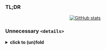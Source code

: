 ### TL;DR
<div align="center">
  
[![GitHub stats](https://github-readme-stats.vercel.app/api?username=sentenzo&theme=dark&show_icons=true&icon_color=ffa116&ring_color=ffa116&hide_title=true&rank_icon=github)](https://github.com/sentenzo)

</div>

### Unnecessary `<details>`

<details>
  <summary> 
    <strong>click to (un)fold</strong> 
  </summary>

  The name's Roman.

  My uni major is applied mathematics, but I've being doing programming since graduation (which was quite some time ago).

  Switched to **Python** some time ago (previously worked on **C#**). 
  
  I'm really into algorithms, data structures, comparative programming, and all this other useless impractical stuff:
  
  <div align="center">
    
  [![](https://leetcard.jacoblin.cool/sentenzo?ext=contest)](https://leetcode.com/sentenzo/)
  
  </div>
  
  The most remarkable projects are pinned below.
</details>


<!--
https://github.com/JacobLinCool/LeetCode-Stats-Card

![](https://leetcard.jacoblin.cool/sentenzo?ext=activity) 

![](https://leetcard.jacoblin.cool/sentenzo?ext=contest) 

![](https://leetcard.jacoblin.cool/sentenzo?ext=heatmap) 
-->

<!--
https://github.com/anuraghazra/github-readme-stats


[![GitHub stats](https://github-readme-stats.vercel.app/api?username=sentenzo&theme=dark&show_icons=true&hide_title=true)](https://github.com/sentenzo)
[![GitHub stats](https://github-readme-stats.vercel.app/api?username=sentenzo&theme=radical&show_icons=true&hide_title=true)](https://github.com/sentenzo)
[![GitHub stats](https://github-readme-stats.vercel.app/api?username=sentenzo&theme=merko&show_icons=true&hide_title=true)](https://github.com/sentenzo)
[![GitHub stats](https://github-readme-stats.vercel.app/api?username=sentenzo&theme=gruvbox&show_icons=true&hide_title=true)](https://github.com/sentenzo)
[![GitHub stats](https://github-readme-stats.vercel.app/api?username=sentenzo&theme=tokyonight&show_icons=true&hide_title=true)](https://github.com/sentenzo)
[![GitHub stats](https://github-readme-stats.vercel.app/api?username=sentenzo&theme=onedark&show_icons=true&hide_title=true)](https://github.com/sentenzo)
[![GitHub stats](https://github-readme-stats.vercel.app/api?username=sentenzo&theme=cobalt&show_icons=true&hide_title=true)](https://github.com/sentenzo)
[![GitHub stats](https://github-readme-stats.vercel.app/api?username=sentenzo&theme=synthwave&show_icons=true&hide_title=true)](https://github.com/sentenzo)
[![GitHub stats](https://github-readme-stats.vercel.app/api?username=sentenzo&theme=highcontrast&show_icons=true&hide_title=true)](https://github.com/sentenzo)
[![GitHub stats](https://github-readme-stats.vercel.app/api?username=sentenzo&theme=dracula&show_icons=true&hide_title=true)](https://github.com/sentenzo)
-->

<!--
https://github.com/omidnikrah/github-readme-stackoverflow
https://github-readme-stackoverflow.vercel.app/?userID=2493536&theme=dark&layout=compact
-->





<!-- -->
